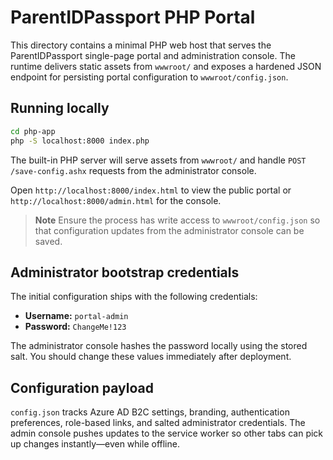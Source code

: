 # ParentIDPassport PHP Portal

This directory contains a minimal PHP web host that serves the ParentIDPassport single-page portal and administration console. The runtime delivers static assets from `wwwroot/` and exposes a hardened JSON endpoint for persisting portal configuration to `wwwroot/config.json`.

## Running locally

```bash
cd php-app
php -S localhost:8000 index.php
```

The built-in PHP server will serve assets from `wwwroot/` and handle `POST /save-config.ashx` requests from the administrator console.

Open `http://localhost:8000/index.html` to view the public portal or `http://localhost:8000/admin.html` for the console.

> **Note** Ensure the process has write access to `wwwroot/config.json` so that configuration updates from the administrator console can be saved.

## Administrator bootstrap credentials

The initial configuration ships with the following credentials:

- **Username:** `portal-admin`
- **Password:** `ChangeMe!123`

The administrator console hashes the password locally using the stored salt. You should change these values immediately after deployment.

## Configuration payload

`config.json` tracks Azure AD B2C settings, branding, authentication preferences, role-based links, and salted administrator credentials. The admin console pushes updates to the service worker so other tabs can pick up changes instantly—even while offline.
